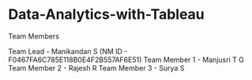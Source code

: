 # Data-Analytics-with-Tableau


Team Members 

Team Lead     - Manikandan S (NM ID - F0467FA6C785E118B0E4F2B557AF6E51)
Team Member 1 - Manjusri T G 
Team Member 2 - Rajesh R
Team Member 3 - Surya S



